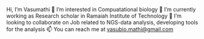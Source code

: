  Hi, I’m Vasumathi
👀 I’m interested in Compuatational biology
🌱 I’m currently working as Research scholar in Ramaiah Institute of Technology
💞️ I’m looking to collaborate on Job related to NGS-data analysis, developing tools for the analysis
📫 You can reach me at vasubio.mathi@gmail.com
